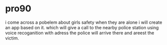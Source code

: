 # pro90
i come across a pobelem about girls safety when they are alone 
i will create an app based on it.
which will give a call to the nearby police station using voice recoganition with adress
the police will arrive there and areest the victim.
